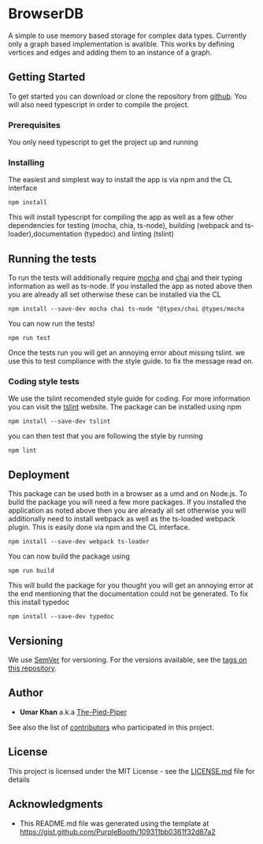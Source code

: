 # BrowserDB

A simple to use memory based storage for complex data types. Currently only a
graph based implementation is avalible. This works by defining vertices and
edges and adding them to an instance of a graph.

## Getting Started

To get started you can download or clone the repository from
[github](https://github.com/The-Pied-Piper/BrowserDB). You will also need
typescript in order to compile the project.

### Prerequisites

You only need typescript to get the project up and running

### Installing

The easiest and simplest way to install the app is via npm and the CL interface

```
npm install
```
This will install typescript for compiling the app as well as a few other dependencies for testing (mocha, chia, ts-node), building (webpack and ts-loader),documentation (typedoc) and linting (tslint)

## Running the tests

To run the tests will additionally require [mocha](https://mochajs.org/) and
[chai](http://chaijs.com/) and their typing information as well as ts-node. If you
installed the app as noted above then you are already all set otherwise these
can be installed via the CL

```
npm install --save-dev mocha chai ts-node "@types/chai @types/mocha
```

You can now run the tests!
```
npm run test
```
Once the tests run you will get an annoying error about missing tslint. we use this to test compliance with the style guide. to fix the message read on.

### Coding style tests

We use the  tslint recomended style guide for coding. For more information you can visit the [tslint](https://palantir.github.io/tslint/) website. The package can
be installed using npm
```
npm install --save-dev tslint
```
you can then test that you are following the style by running
```
npm lint
```
## Deployment

This package can be used both in a browser as a umd and on Node.js. To build the package you will need a few more packages. If you installed the application as noted above then you are already all set otherwise you will additionally need to install webpack as well as the ts-loaded webpack plugin. This is easily done via npm and the CL interface.

```
npm install --save-dev webpack ts-loader
```
You can now build the package using
```
npm run build
```
This will build the package for you thought you will get an annoying error at the end mentioning that the documentation could not be generated. To fix this install typedoc
```
npm install --save-dev typedoc
```

## Versioning

We use [SemVer](http://semver.org/) for versioning. For the versions available, see the [tags on this repository](https://github.com/The-Pied-Piper/BrowserDB/tags).

## Author

* **Umar Khan** a.k.a [The-Pied-Piper](https://github.com/The-Pied-Piper)

See also the list of [contributors](https://github.com/The-Pied-Piper/BrowserDB/graphs/contributors) who participated in this project.

## License

This project is licensed under the MIT License - see the [LICENSE.md](LICENSE.md) file for details

## Acknowledgments

* This README.md file was generated using the template at https://gist.github.com/PurpleBooth/109311bb0361f32d87a2
